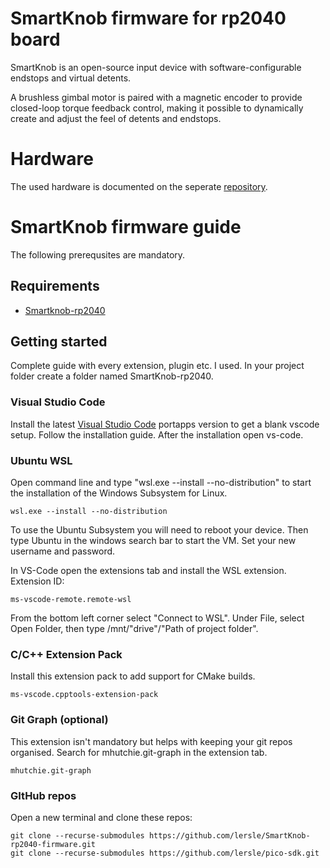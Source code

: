 # SmartKnob firmware for rp2040 board
SmartKnob is an open-source input device with software-configurable endstops and virtual detents.

A brushless gimbal motor is paired with a magnetic encoder to provide closed-loop torque feedback control, making it
possible to dynamically create and adjust the feel of detents and endstops.

# Hardware
The used hardware is documented on the seperate [repository](https://github.com/lersle/SmartKnob-rp2040-hardware).

# SmartKnob firmware guide
The following prerequsites are mandatory.

## Requirements
- [Smartknob-rp2040](https://github.com/lersle/SmartKnob-rp2040-hardware>)

## Getting started
Complete guide with every extension, plugin etc. I used.
In your project folder create a folder named SmartKnob-rp2040.

### Visual Studio Code
Install the latest [Visual Studio Code](https://portapps.io/app/vscode-portable/#installation) portapps version to get a blank vscode setup. Follow the installation guide. After the installation open vs-code.

### Ubuntu WSL
Open command line and type "wsl.exe --install --no-distribution" to start the installation of the Windows Subsystem for Linux.

    wsl.exe --install --no-distribution

To use the Ubuntu Subsystem you will need to reboot your device.
Then type Ubuntu in the windows search bar to start the VM. Set your new username and password.

In VS-Code open the extensions tab and install the WSL extension.
Extension ID:

    ms-vscode-remote.remote-wsl

From the bottom left corner select "Connect to WSL".
Under File, select Open Folder, then type /mnt/"drive"/"Path of project folder". 

### C/C++ Extension Pack
Install this extension pack to add support for CMake builds.

    ms-vscode.cpptools-extension-pack

### Git Graph (optional)
This extension isn't mandatory but helps with keeping your git repos organised.
Search for mhutchie.git-graph in the extension tab.

    mhutchie.git-graph

### GItHub repos
Open a new terminal and clone these repos:

    git clone --recurse-submodules https://github.com/lersle/SmartKnob-rp2040-firmware.git
    git clone --recurse-submodules https://github.com/lersle/pico-sdk.git
    
